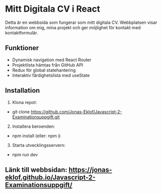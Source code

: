 # Mitt Digitala CV i React

Detta är en webbsida som fungerar som mitt digitala CV. Webbplatsen visar information om mig, mina projekt och ger möjlighet för kontakt med kontaktformulär.

## Funktioner

- Dynamisk navigation med React Router
- Projektlista hämtas från GitHub API
- Redux för global statehantering
- Interaktiv färdighetslista med useState

## Installation

1. Klona repot:

- git clone https://github.com/Jonas-Eklof/Javascript-2-Examinationsuppgift.git

2. Installera beroenden:

- npm install (eller: npm i)

3. Starta utvecklingsservern:

- npm run dev

## Länk till webbsidan: https://jonas-eklof.github.io/Javascript-2-Examinationsuppgift/
